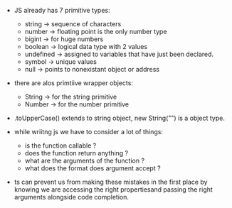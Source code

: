 - JS already has 7 primitive types:
  - string -> sequence of characters
  - number -> floating point is the only number type
  - bigint -> for huge numbers 
  - boolean -> logical data type with 2 values
  - undefined -> assigned to variables that have just been declared.
  - symbol -> unique values
  - null -> points to nonexistant object or address

- there are alos primtiive wrapper objects:
  - String -> for the string primitive 
  - Number -> for the number primitive 

- .toUpperCase() extends to string object, new String("") is a object type.
- while wriitng js we have to consider a lot of things:
  - is the function callable ?
  - does the function return anything ?
  - what are the arguments of the function ?
  - what does the format does argument accept ?
  
- ts can prevent us from making these mistakes in the first place by knowing we are accessing the right propertiesand passing the right arguments alongside code completion.

